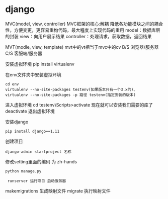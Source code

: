 # django
MVC(model, view, controller)
MVC框架的核心:解耦
降低各功能模块之间的耦合性，方便变更，更容易重构代码，最大程度上实现代码的重用
model：数据库层的封装
view：向用户展示结果
controller：处理请求，获取数据，返回结果

MVT(modle, view, template)
mvt中的vt相当于mvc中的cv
B/S 浏览器/服务器
C/S 客服端/服务器

安装虚拟环境
pip install virtualenv

在env文件夹中安装虚拟环境
```
cd env
virtualenv --no-site-packages testenv(如果版本只有一个3.x的)、
virtualenv --no-site-packages -p 路径 testenv(指定安装的版本)
```

进入虚拟环境
cd testenv\Scripts>activate
现在就可以安装我们需要的库了
deactivate 退出虚拟环境

安装django
```
pip install django==1.11
```
创建项目
```
django-admin startproject 名称
```
修改setting里面的编码  为 zh-hands
```
python manage.py 

 runserver 运行项目 启动服务器
```

makemigrations 生成映射文件
migrate 执行映射文件
